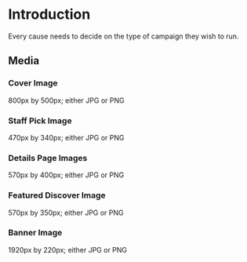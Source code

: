 # Introduction

Every cause needs to decide on the type of campaign they wish to run.

## Media

### Cover Image

800px by 500px; either JPG or PNG

### Staff Pick Image

470px by 340px; either JPG or PNG

### Details Page Images

570px by 400px; either JPG or PNG

### Featured Discover Image

570px by 350px; either JPG or PNG

### Banner Image

1920px by 220px; either JPG or PNG
